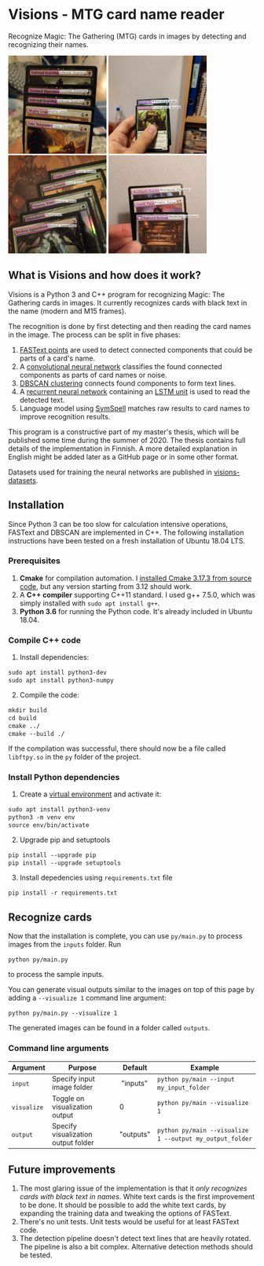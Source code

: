 # Visions - MTG card name reader
Recognize Magic: The Gathering (MTG) cards in images by detecting and recognizing their names.

<a href="readme_imgs/1.jpg"><img src="readme_imgs/1.jpg" width="200" /></a>
<a href="readme_imgs/2.jpg"><img src="readme_imgs/2.jpg" width="200" /></a>
<a href="readme_imgs/3.jpg"><img src="readme_imgs/3.jpg" width="200" /></a>
<a href="readme_imgs/4.jpg"><img src="readme_imgs/4.jpg" width="200" /></a>

## What is Visions and how does it work?

Visions is a Python 3 and C++ program for recognizing Magic: The Gathering cards in images. It currently recognizes cards with black text in the name (modern and M15 frames).

The recognition is done by first detecting and then reading the card names in the image. The process can be split in five phases:

1. [FASText points](https://www.cv-foundation.org/openaccess/content_iccv_2015/papers/Busta_FASText_Efficient_Unconstrained_ICCV_2015_paper.pdf) are used to detect connected components that could be parts of a card's name.
2. A [convolutional neural network](https://en.wikipedia.org/wiki/Convolutional_neural_network) classifies the found connected components as parts of card names or noise.
3. [DBSCAN clustering](https://dl.acm.org/doi/10.5555/3001460.3001507) connects found components to form text lines.
4. A [recurrent neural network](https://keras.io/examples/image_ocr/) containing an [LSTM unit](https://dl.acm.org/doi/10.1162/neco.1997.9.8.1735) is used to read the detected text.
5. Language model using [SymSpell](https://medium.com/@wolfgarbe/1000x-faster-spelling-correction-algorithm-2012-8701fcd87a5f) matches raw results to card names to improve recognition results.

This program is a constructive part of my master's thesis, which will be published some time during the summer of 2020. The thesis contains full details of the implementation in Finnish. A more detailed explanation in English might be added later as a GitHub page or in some other format.

Datasets used for training the neural networks are published in [visions-datasets](https://github.com/LauriHursti/visions-datasets).

## Installation
Since Python 3 can be too slow for calculation intensive operations, FASText and DBSCAN are implemented in C++. The following installation instructions have been tested on a fresh installation of Ubuntu 18.04 LTS.

### Prerequisites

1. **Cmake** for compilation automation. I [installed Cmake 3.17.3 from source code](https://cmake.org/install/), but any version starting from 3.12 should work.
1. A **C++ compiler** supporting C++11 standard. I used g++ 7.5.0, which was simply installed with ``sudo apt install g++``.
2. **Python 3.6** for running the Python code. It's already included in Ubuntu 18.04.

### Compile C++ code
1. Install dependencies:
```
sudo apt install python3-dev
sudo apt install python3-numpy
```

2. Compile the code:
```
mkdir build
cd build
cmake ../
cmake --build ./
```
If the compilation was successful, there should now be a file called ``libftpy.so`` in the ``py`` folder of the project.

### Install Python dependencies
1. Create a [virtual environment](https://packaging.python.org/guides/installing-using-pip-and-virtual-environments/) and activate it:
```
sudo apt install python3-venv
python3 -m venv env
source env/bin/activate
```

2. Upgrade pip and setuptools
```
pip install --upgrade pip
pip install --upgrade setuptools
```

3. Install depedencies using ``requirements.txt`` file
```
pip install -r requirements.txt
```

## Recognize cards
Now that the installation is complete, you can use ``py/main.py`` to process images from the ``inputs`` folder. Run 
```
python py/main.py
``` 
to process the sample inputs. 

You can generate visual outputs similar to the images on top of this page by adding a ``--visualize 1`` command line argument:
```
python py/main.py --visualize 1
```
The generated images can be found in a folder called ``outputs``.

### Command line arguments

| Argument | Purpose | Default | Example |
| ----------| --------| ------- | ------- |
| ``input`` | Specify input image folder | "inputs" |``python py/main --input my_input_folder`` |
| ``visualize`` | Toggle on visualization output | 0 | ``python py/main --visualize 1`` |
| ``output`` | Specify visualization output folder | "outputs" |``python py/main --visualize 1 --output my_output_folder`` |

## Future improvements

1. The most glaring issue of the implementation is that it *only recognizes cards with black text in names*. White text cards is the first improvement to be done. It should be possible to add the white text cards, by expanding the training data and tweaking the options of FASText.
2. There's no unit tests. Unit tests would be useful for at least FASText code.
3. The detection pipeline doesn't detect text lines that are heavily rotated. The pipeline is also a bit complex. Alternative detection methods should be tested.